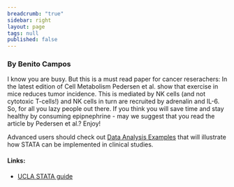 ```yaml
---
breadcrumb: "true"
sidebar: right
layout: page
tags: null
published: false
---
```


### By Benito Campos

I know you are busy. But this is a must read paper for cancer reserachers: In the latest edition of Cell Metabolism Pedersen et al. show that exercise in mice reduces tumor incidence. This is mediated by NK cells (and not cytotoxic T-cells!) and NK cells in turn are recruited by adrenalin and IL-6. So, for all you lazy people out there. If you think you will save time and stay healthy by consuming epipnephrine - may we suggest that you read the article by Pedersen et al.? Enjoy!
 
Advanced users should check out <a href="http://www.ats.ucla.edu/stat/dae/" target="_blank">Data Analysis Examples</a> that will illustrate how STATA can be implemented in clinical studies.

 

#### Links: 

- <a href="http://www.ats.ucla.edu/stat/stata/" target="_blank">UCLA STATA guide</a>
